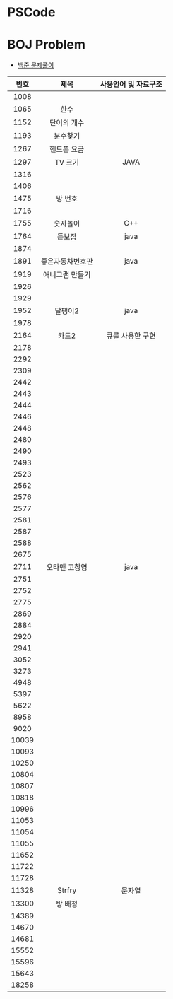 # PSCode

# BOJ Problem

- [백준 문제풀이](https://github.com/Geol2/BOJ_hub/tree/main/BOJ_problem)

| 번호  |      제목       |       사용언어 및 자료구조       |
| :---: | :-------------: | :----------------------------: |
| 1008  |                 |                                |
| 1065  |      한수       |                  |
| 1152  |   단어의 개수   |                  |
| 1193  |    분수찾기     |                  |
| 1267  |   핸드폰 요금   |                  |
| 1297  |   TV 크기      |       JAVA        |
| 1316  |                 |                  |
| 1406  |                 |                  |
| 1475  |     방 번호     |                  |
| 1716  |                 |                  |
| 1755  |     숫자놀이    |        C++       |
| 1764  |     듣보잡      |       java       |
| 1874  |                 |                  |
| 1891  | 좋은자동차번호판 |      java         |
| 1919  | 애너그램 만들기  |                   |
| 1926  |                 |                  |
| 1929  |                 |                  |
| 1952  |      달팽이2     |      java        |
| 1978  |                 |                  |
| 2164  |      카드2      | 큐를 사용한 구현   |
| 2178  |                 |                  |
| 2292  |                 |                  |
| 2309  |                 |                  |
| 2442  |                 |                  |
| 2443  |                 |                  |
| 2444  |                 |                  |
| 2446  |                 |                  |
| 2448  |                 |                  |
| 2480  |                 |                  |
| 2490  |                 |                  |
| 2493  |                 |                  |
| 2523  |                 |                  |
| 2562  |                 |                  |
| 2576  |                 |                  |
| 2577  |                 |                  |
| 2581  |                 |                  |
| 2587  |                 |                  |
| 2588  |                 |                  |
| 2675  |                 |                  |
| 2711  |   오타맨 고창영  |     java         |
| 2751  |                 |                  |
| 2752  |                 |                  |
| 2775  |                 |                  |
| 2869  |                 |                  |
| 2884  |                 |                  |
| 2920  |                 |                  |
| 2941  |                 |                  |
| 3052  |                 |                  |
| 3273  |                 |                  |
| 4948  |                 |                  |
| 5397  |                 |                  |
| 5622  |                 |                  |
| 8958  |                 |                  |
| 9020  |                 |                  |
| 10039 |                 |                  |
| 10093 |                 |                  |
| 10250 |                 |                  |
| 10804 |                 |                  |
| 10807 |                 |                  |
| 10818 |                 |                  |
| 10996 |                 |                  |
| 11053 |                 |                  |
| 11054 |                 |                  |
| 11055 |                 |                  |
| 11652 |                 |                  |
| 11722 |                 |                  |
| 11728 |                 |                  |
| 11328 |     Strfry      |      문자열      |
| 13300 |     방 배정     |                  |
| 14389 |                 |                  |
| 14670 |                 |                  |
| 14681 |                 |                  |
| 15552 |                 |                  |
| 15596 |                 |                  |
| 15643 |                 |                  |
| 18258 |                 |                  |

